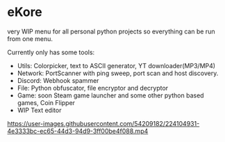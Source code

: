 # eKore
very WIP menu for all personal python projects so everything can be run from one menu.

Currently only has some tools:
- Utils: Colorpicker, text to ASCII generator, YT downloader(MP3/MP4)
- Network: PortScanner with ping sweep, port scan and host discovery.
- Discord: Webhook spammer
- File: Python obfuscator, file encryptor and decryptor
- Game: soon Steam game launcher and some other python based games, Coin Flipper
- WIP Text editor


https://user-images.githubusercontent.com/54209182/224104931-4e3333bc-ec65-44d3-94d9-3ff00be4f088.mp4

